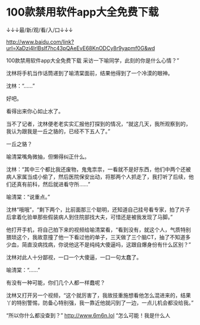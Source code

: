 # 100款禁用软件app大全免费下载

↓↓↓最/新/观/看/入/口↓↓↓

http://www.baidu.com/link?url=XaDzi4lrlBsIf7hc43pQAeEvE68KnODCy8r9yapmf0G&wd

100款禁用软件app大全免费下载
采访一下喻同学，此刻的你是什么心情？”

沈林将手机当作话筒递到了喻清棠面前，结果他得到了一个冷漠的眼神。

沈林：“……”

好吧。

看得出来你心如止水了。

当不了记者，沈林便老老实实汇报他打探到的情况，“就这几天，我所观察到的，我认为跟我是一丘之貉的，已经不下五人了。”

一丘之貉？

喻清棠嘴角微抽，但懒得纠正什么。

沈林：“其中三个都比我还废物，鬼鬼祟祟，一看就不是好东西，他们中两个还被病人家属当成小偷了，然后医院保安出动，将那两个人抓走了，我打听了后续，他们还真有前科，然后就进看守所……”

喻清棠：“说重点。”

沈林“哦哦”，“剩下两个，比前面那三个聪明，还知道自己挂号看专家，拍了片子后拿着化验单那些假装病人到住院部找大夫，可惜还是被我发现了马脚。”

他打开手机，将自己拍下来的视频给喻清棠看，“看到没有，就这个人，气质特别猥琐这个，我故意撞了他一下看过他的单子，三天做了三个脑CT，抽了不知道多少血，简直没病找病，你说他这不是纯纯大傻逼吗，这跟自爆身份有什么区别？”

沈林对此人十分鄙视，一口一个大傻逼，一口一句太蠢了。

喻清棠：“……”

有没有一种可能，你们几个人都一样蠢呢？

沈林又打开另一个视频，“这个就厉害了，我故技重施想看他怎么混进来的，结果丫的特别警惕，防备心特别强，我一靠近他就闪到了一边，一点儿机会都没给我。”

“所以你什么都没查到？”
http://www.6m6n.lol
“怎么可能！我是什么人
